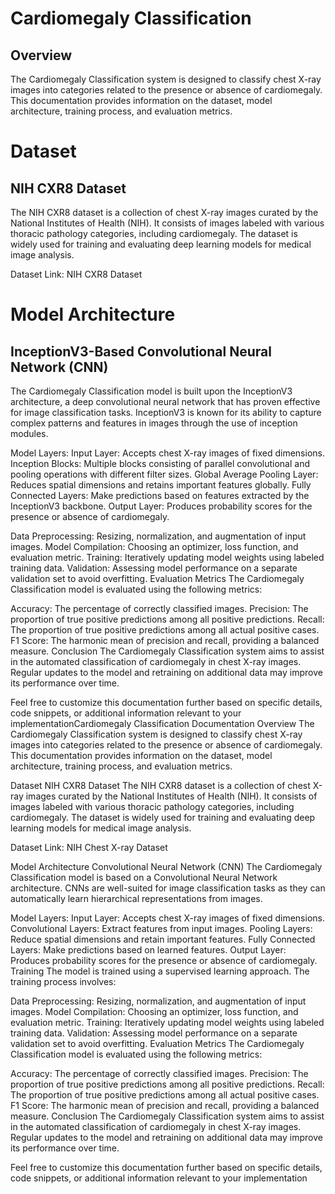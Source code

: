 # Cardiomegaly Classification 

## Overview
The Cardiomegaly Classification system is designed to classify chest X-ray images into categories related to the presence or absence of cardiomegaly. This documentation provides information on the dataset, model architecture, training process, and evaluation metrics.

# Dataset
## NIH CXR8 Dataset
The NIH CXR8 dataset is a collection of chest X-ray images curated by the National Institutes of Health (NIH). It consists of images labeled with various thoracic pathology categories, including cardiomegaly. The dataset is widely used for training and evaluating deep learning models for medical image analysis.

Dataset Link: <a heref="https://nihcc.app.box.com/v/ChestXray-NIHCC">NIH CXR8 Dataset</a>

# Model Architecture
## InceptionV3-Based Convolutional Neural Network (CNN)
The Cardiomegaly Classification model is built upon the InceptionV3 architecture, a deep convolutional neural network that has proven effective for image classification tasks. InceptionV3 is known for its ability to capture complex patterns and features in images through the use of inception modules.

Model Layers:
Input Layer: Accepts chest X-ray images of fixed dimensions.
Inception Blocks: Multiple blocks consisting of parallel convolutional and pooling operations with different filter sizes.
Global Average Pooling Layer: Reduces spatial dimensions and retains important features globally.
Fully Connected Layers: Make predictions based on features extracted by the InceptionV3 backbone.
Output Layer: Produces probability scores for the presence or absence of cardiomegaly.

Data Preprocessing: Resizing, normalization, and augmentation of input images.
Model Compilation: Choosing an optimizer, loss function, and evaluation metric.
Training: Iteratively updating model weights using labeled training data.
Validation: Assessing model performance on a separate validation set to avoid overfitting.
Evaluation Metrics
The Cardiomegaly Classification model is evaluated using the following metrics:

Accuracy: The percentage of correctly classified images.
Precision: The proportion of true positive predictions among all positive predictions.
Recall: The proportion of true positive predictions among all actual positive cases.
F1 Score: The harmonic mean of precision and recall, providing a balanced measure.
Conclusion
The Cardiomegaly Classification system aims to assist in the automated classification of cardiomegaly in chest X-ray images. Regular updates to the model and retraining on additional data may improve its performance over time.

Feel free to customize this documentation further based on specific details, code snippets, or additional information relevant to your implementationCardiomegaly Classification Documentation
Overview
The Cardiomegaly Classification system is designed to classify chest X-ray images into categories related to the presence or absence of cardiomegaly. This documentation provides information on the dataset, model architecture, training process, and evaluation metrics.

Dataset
NIH CXR8 Dataset
The NIH CXR8 dataset is a collection of chest X-ray images curated by the National Institutes of Health (NIH). It consists of images labeled with various thoracic pathology categories, including cardiomegaly. The dataset is widely used for training and evaluating deep learning models for medical image analysis.

Dataset Link: NIH Chest X-ray Dataset

Model Architecture
Convolutional Neural Network (CNN)
The Cardiomegaly Classification model is based on a Convolutional Neural Network architecture. CNNs are well-suited for image classification tasks as they can automatically learn hierarchical representations from images.

Model Layers:
Input Layer: Accepts chest X-ray images of fixed dimensions.
Convolutional Layers: Extract features from input images.
Pooling Layers: Reduce spatial dimensions and retain important features.
Fully Connected Layers: Make predictions based on learned features.
Output Layer: Produces probability scores for the presence or absence of cardiomegaly.
Training
The model is trained using a supervised learning approach. The training process involves:

Data Preprocessing: Resizing, normalization, and augmentation of input images.
Model Compilation: Choosing an optimizer, loss function, and evaluation metric.
Training: Iteratively updating model weights using labeled training data.
Validation: Assessing model performance on a separate validation set to avoid overfitting.
Evaluation Metrics
The Cardiomegaly Classification model is evaluated using the following metrics:

Accuracy: The percentage of correctly classified images.
Precision: The proportion of true positive predictions among all positive predictions.
Recall: The proportion of true positive predictions among all actual positive cases.
F1 Score: The harmonic mean of precision and recall, providing a balanced measure.
Conclusion
The Cardiomegaly Classification system aims to assist in the automated classification of cardiomegaly in chest X-ray images. Regular updates to the model and retraining on additional data may improve its performance over time.

Feel free to customize this documentation further based on specific details, code snippets, or additional information relevant to your implementation

